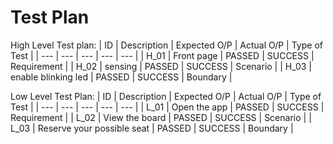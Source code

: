 Test Plan
===================================================================================================================================================================================
High Level Test plan:
|  ID  |  Description  |  Expected O/P  |  Actual O/P  |  Type of Test  |
| --- | --- | --- | --- | --- |
| H_01 | Front page | PASSED | SUCCESS | Requirement |
| H_02 | sensing | PASSED | SUCCESS | Scenario |
| H_03 | enable blinking led | PASSED | SUCCESS | Boundary |

Low Level Test Plan:
|  ID  |  Description  |  Expected O/P  |  Actual O/P  |  Type of Test  |
| --- | --- | --- | --- | --- |
| L_01 | Open the app | PASSED | SUCCESS | Requirement |
| L_02 | View the board | PASSED | SUCCESS | Scenario |
| L_03 | Reserve your possible seat | PASSED | SUCCESS | Boundary |

